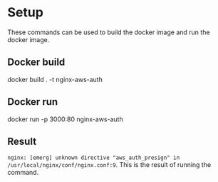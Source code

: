# Setup
These commands can be used to build the docker image and run the docker image.

## Docker build
docker build . -t nginx-aws-auth

## Docker run
docker run -p 3000:80 nginx-aws-auth

## Result

`nginx: [emerg] unknown directive "aws_auth_presign" in /usr/local/nginx/conf/nginx.conf:9`. This is the result of running the command.
